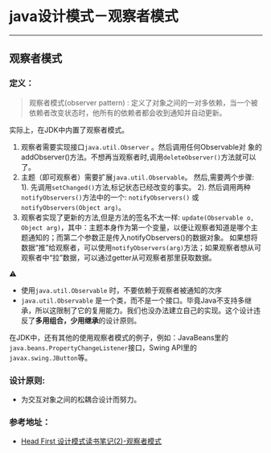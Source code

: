 # java设计模式－观察者模式

---

## 观察者模式

### 定义：

> 观察者模式(observer pattern) : 定义了对象之间的一对多依赖，当一个被依赖者改变状态时，他所有的依赖者都会收到通知并自动更新。

> 
实际上，在JDK中内置了观察者模式。
 1. 观察者需要实现接口`java.util.Observer` 。然后调用任何Observable对 象的addObserver()方法。不想再当观察者时,调用`deleteObserver()`方法就可以了。
 2. 主题（即可观察者）需要扩展`java.util.Observable`。 
然后,需要两个步骤: 
    1). 先调用`setChanged()`方法,标记状态已经改变的事实。
    2). 然后调用两种`notifyObservers()`方法中的一个: `notifyObservers()` 或 `notifyObservers(Object arg)`。
 3. 观察者实现了更新的方法,但是方法的签名不太一样:
`update(Observable o, Object arg)`，其中：主题本身作为第一个变量，以便让观察者知道是哪个主题通知的；而第二个参数正是传入notifyObservers()的数据对象。
如果想将数据“推”给观察者，可以使用`notifyObservers(arg)`方法；如果观察者想从可观察者中“拉”数据，可以通过getter从可观察者那里获取数据。 
   
> 
⚠️         
 - 使用`java.util.Observable` 时，不要依赖于观察者被通知的次序
 - `java.util.Observable` 是一个类，而不是一个接口。毕竟Java不支持多继承，所以这限制了它的复用能力。我们也没办法建立自己的实现。这个设计违反了**多用组合，少用继承**的设计原则。

> 
在JDK中，还有其他的使用观察者模式的例子，例如：JavaBeans里的`java.beans.PropertyChangeListener`接口，Swing API里的`javax.swing.JButton`等。


### 设计原则:

- 为交互对象之间的松耦合设计而努力。

### 参考地址：

- [Head First 设计模式读书笔记(2)-观察者模式](http://www.cnblogs.com/lzhp/p/3353647.html)




